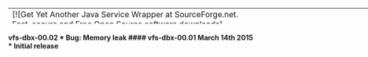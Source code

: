 <table style="text-align: left; width: 1530px; height: 32px;" border="0" cellpadding="0" cellspacing="0">

<tbody>

<tr>

<td style="width: 33%;">[![Get Yet Another Java Service Wrapper at SourceForge.net. Fast, secure and Free Open Source software downloads](http://sflogo.sourceforge.net/sflogo.php?group_id=224503&type=15)](http://sourceforge.net/projects/vfs-dbx/)</td>

<td style="width: 33%; text-align: center;"># vfs-dbx - Changes</td>

<td style="width: 33%;"> </td>

</tr>

</tbody>

</table>

#### vfs-dbx-00.02 * Bug: Memory leak <span style="font-weight: bold;"></span>#### vfs-dbx-00.01 March 14th 2015 * Initial release
